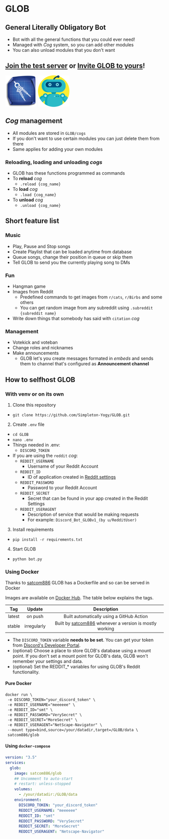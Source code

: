 # GLOB

## General Literally Obligatory Bot

* Bot with all the general functions that you could ever need!
* Managed with *Cog* system, so you can add other modules
* You can also unload modules that you don't want

## [Join the test server](https://discord.gg/d4Fwf5Gu9b) or [Invite GLOB to yours](https://discord.com/api/oauth2/authorize?client_id=781629601105444946&permissions=502791286&scope=bot)!

[<img src="resources/server_icon.png" width = "100" height = "100">](https://discord.gg/d4Fwf5Gu9b) [<img src="resources/glob_icon.png" width = "100" height = "100">](https://discord.com/api/oauth2/authorize?client_id=781629601105444946&permissions=502791286&scope=bot)

## *Cog* management
* All modules are stored in `GLOB/cogs`
* If you don't want to use certain modules you can just delete them from there
* Same applies for adding your own modules
### Reloading, loading and unloading *cogs*
* GLOB has these functions programmed as commands
* To **reload** *cog*
  * `.reload {cog_name}`
* To **load** *cog*
  * `.load {cog_name}`
* To **unload** *cog*
  * `.unload {cog_name}`

## Short feature list
### Music
* Play, Pause and Stop songs
* Create Playlist that can be loaded anytime from database
* Queue songs, change their position in queue or skip them
* Tell GLOB to send you the currently playing song to DMs
### Fun
* Hangman game
* Images from Reddit
  * Predefined commands to get images from `r/cats`, `r/Birbs` and some others
  * You can get random image from any subreddit using `.subreddit {subreddit name}`
* Write down things that somebody has said with `citation` *cog*
### Management
* Votekick and voteban
* Change roles and nicknames
* Make announcements
  * GLOB let's you create messages formated in *embeds* and sends them to channel that's configured as **Announcement channel**

## How to selfhost GLOB
### With venv or on its own
1) Clone this repository
  * `git clone https://github.com/Simpleton-Yogy/GLOB.git`
2) Create `.env` file
  * `cd GLOB`
  * `nano .env`
  * Things needed in .env:
    * `DISCORD_TOKEN`
  * If you are using the `reddit` *cog*:
    * `REDDIT_USERNAME`
      * Username of your Reddit Account
    * `REDDIT_ID`
      * ID of application created in [Reddit settings](https://www.reddit.com/prefs/apps/)
    * `REDDIT_PASSWORD`
      * Password to your Reddit Account
    * `REDDIT_SECRET`
      * Secret that can be found in your app created in the Reddit Settings
    * `REDDIT_USERAGENT`
      * Description of service that would be making requests
      * For example: `Discord_Bot_GLOBv1_(by u/RedditUser)`
3) Install requirements
  * `pip install -r requirements.txt`
4) Start GLOB
  * `python bot.py`

### Using Docker
Thanks to [satcom886](https://github.com/satcom886) GLOB has a Dockerfile and so can be served in Docker  

Images are available on [Docker Hub](https://hub.docker.com/r/satcom886/glob). The table below explains the tags.

|  Tag   |   Update   |                                 Description                                                 |
|:------:|:----------:|:-------------------------------------------------------------------------------------------:|
| latest |   on push  | Built automatically using a GitHub Action                                                   |
| stable | irregularly | Built by [satcom886](https://github.com/satcom886) whenever a version is mostly working    |

 * The `DISCORD_TOKEN` variable **needs to be set**. You can get your token from [Discord's Developer Portal](https://discord.com/developers/applications).
 * (optional) Choose a place to store GLOB's database using a mount point. If you don't set a mount point for GLOB's data, GLOB won't remember your settings and data.
 * (optional) Set the REDDIT_\* variables for using GLOB's Reddit functionality.

#### Pure Docker

```
docker run \
 -e DISCORD_TOKEN="your_discord_token" \
 -e REDDIT_USERNAME="meeeeee" \
 -e REDDIT_ID="smt" \
 -e REDDIT_PASSWORD="VerySecret" \
 -e REDDIT_SECRET="MoreSecret" \
 -e REDDIT_USERAGENT="NetScape-Navigator" \
 --mount type=bind,source=/your/datadir,target=/GLOB/data \
 satcom886/glob
```

#### Using `docker-compose`

```yaml
version: "3.5"
services:
  glob:
    image: satcom886/glob
    ## Uncomment to auto-start
    # restart: unless-stopped
    volumes:
      - /your/datadir:/GLOB/data
    environment:
      DISCORD_TOKEN: "your_discord_token"
      REDDIT_USERNAME: "meeeeee"
      REDDIT_ID: "smt"
      REDDIT_PASSWORD: "VerySecret"
      REDDIT_SECRET: "MoreSecret"
      REDDIT_USERAGENT: "Netscape-Navigator"
```

